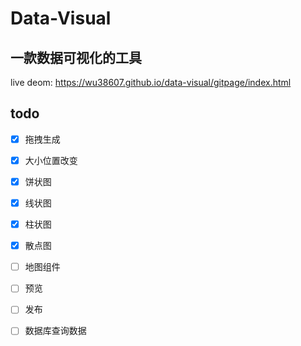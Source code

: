 # Data-Visual

## 一款数据可视化的工具

live deom:  https://wu38607.github.io/data-visual/gitpage/index.html

## todo

- [x] 拖拽生成
- [x] 大小位置改变

- [x] 饼状图
- [x] 线状图 
- [x] 柱状图 
- [x] 散点图 
- [ ] 地图组件

- [ ] 预览
- [ ] 发布

- [ ] 数据库查询数据